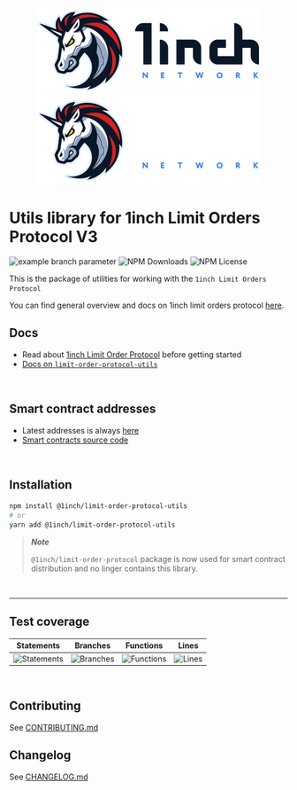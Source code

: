 <div align="center">
    <img src="./.github/1inch_github_w.svg#gh-light-mode-only">
    <img src="./.github/1inch_github_b.svg#gh-dark-mode-only">
</div>

# Utils library for 1inch Limit Orders Protocol V3

![example branch parameter](https://github.com/1inch/limit-order-protocol-utils/actions/workflows/pr.yml/badge.svg?branch=master)
![NPM Downloads](https://img.shields.io/npm/dw/@1inch/limit-order-protocol-utils)
![NPM License](https://img.shields.io/npm/l/@1inch/limit-order-protocol-utils)

This is the package of utilities for working with the `1inch Limit Orders Protocol` 

You can find general overview and docs on 1inch limit orders protocol [here](https://docs.1inch.io/limit-order-protocol/).
## Docs
- Read about [1inch Limit Order Protocol](https://docs.1inch.io/docs/limit-order-protocol/introduction) before getting started
- [Docs on `limit-order-protocol-utils`](https://docs.1inch.io/docs/limit-order-protocol/utils/about)

<br />

## Smart contract addresses

-   Latest addresses is always [here](https://github.com/1inch/limit-order-protocol-utils/blob/master/src/limit-order-protocol.const.ts)
-   [Smart contracts source code](https://github.com/1inch/limit-order-protocol)

<br />

## Installation
```sh
npm install @1inch/limit-order-protocol-utils
# or
yarn add @1inch/limit-order-protocol-utils
```

> ***Note***
>
> `@1inch/limit-order-protocol` package is now used for smart contract distribution and no linger contains this library.

<br />

---


## Test coverage

| Statements                                                               | Branches                                                                    | Functions                                                               | Lines                                                               |
| ------------------------------------------------------------------------ | --------------------------------------------------------------------------- | ----------------------------------------------------------------------- | ------------------------------------------------------------------- |
| ![Statements](https://img.shields.io/badge/Coverage-87.48%25-yellow.svg) | ![Branches](https://img.shields.io/badge/Coverage-89.55%25-yellow.svg) | ![Functions](https://img.shields.io/badge/Coverage-83.74%25-yellow.svg) | ![Lines](https://img.shields.io/badge/Coverage-87.48%25-yellow.svg) |

<br />

## Contributing

See [CONTRIBUTING.md](./CONTRIBUTING.md)

## Changelog

See [CHANGELOG.md](./CHANGELOG.md)
